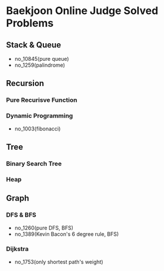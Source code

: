 # Baekjoon Online Judge Solved Problems


## Stack & Queue
- no_10845(pure queue)
- no_1259(palindrome)


## Recursion
### Pure Recurisve Function

### Dynamic Programming
- no_1003(fibonacci)


## Tree
### Binary Search Tree

### Heap


## Graph
### DFS & BFS
- no_1260(pure DFS, BFS)
- no_1389(Kevin Bacon's 6 degree rule, BFS)

### Dijkstra
- no_1753(only shortest path's weight)
